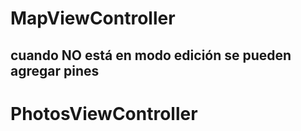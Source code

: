 # MapViewController
## cuando  NO está en modo edición se pueden agregar pines





# PhotosViewController


